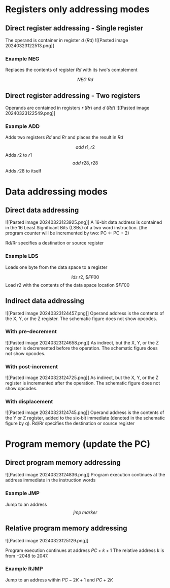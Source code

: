 # Registers only addressing modes
## Direct register addressing - Single register
The operand is container in register $d \; (Rd)$
![[Pasted image 20240323122513.png]]

### Example NEG
Replaces the contents of register $Rd$ with its two's complement

$$NEG \; Rd$$

## Direct register addressing - Two registers
Operands are contained in registers $r \; (Rr)$ and $d \; (Rd)$
![[Pasted image 20240323122549.png]]

### Example ADD
Adds two registers $Rd$ and $Rr$ and places the result in $Rd$

$$add \; r1,r2$$
Adds $r2$ to $r1$
$$add \; r28,r28$$
Adds $r28$ to itself

# Data addressing modes
## Direct data addressing
![[Pasted image 20240323123925.png]]
A 16-bit data address is contained in the 16 Least Significant Bits (LSBs) of a two word instruction. (the program counter will be incremented by two: PC ← PC + 2)

Rd/Rr specifies a destination or source register

### Example LDS
Loads one byte from the data space to a register

$$lds \; r2, \; \$FF00$$
Load $r2$ with the contents of the data space location $\$FF00$

## Indirect data addressing
![[Pasted image 20240323124457.png]]
Operand address is the contents of the X, Y, or the Z register.
The schematic figure does not show opcodes.

### With pre-decrement
![[Pasted image 20240323124658.png]]
As indirect, but the X, Y, or the Z register is decremented before the operation.
The schematic figure does not show opcodes.

### With post-increment
![[Pasted image 20240323124725.png]]
As indirect, but the X, Y, or the Z register is incremented after the operation.
The schematic figure does not show opcodes.

### With displacement
![[Pasted image 20240323124745.png]]
Operand address is the contents of the Y or Z register, added to the six-bit immediate (denoted in the schematic figure by q).
Rd/Rr specifies the destination or source register

# Program memory (update the PC)
## Direct program memory addressing
![[Pasted image 20240323124836.png]]
Program execution continues at the address immediate in the instruction words

### Example JMP
Jump to an address
$$jmp \; marker$$

## Relative program memory addressing
![[Pasted image 20240323125129.png]]

Program execution continues at address $PC + k + 1$
The relative address k is from $-2048$ to $2047$.

### Example RJMP
Jump to an address within $PC-2K+1$ and $PC+2K$